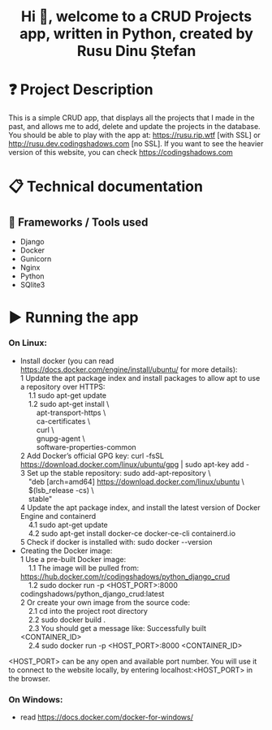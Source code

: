 <h1 align="center">Hi 👋, welcome to a CRUD Projects app, written in Python, created by Rusu Dinu Ștefan</h1>

# ❓ Project Description

This is a simple CRUD app, that displays all the projects that I made in the past, and allows me to add, delete and update the projects in the database. You should be able to play with the app at: https://rusu.rip.wtf [with SSL] or http://rusu.dev.codingshadows.com [no SSL]. If you want to see the heavier version of this website, you can check https://codingshadows.com

# 📋 Technical documentation

## 🧰 Frameworks / Tools used

* Django
* Docker
* Gunicorn
* Nginx
* Python
* SQlite3


# ▶️ Running the app

### On Linux:

* Install docker (you can read https://docs.docker.com/engine/install/ubuntu/ for more details):   
  1 Update the apt package index and install packages to allow apt to use a repository over HTTPS:  
  &nbsp;&nbsp;&nbsp;&nbsp;1.1 sudo apt-get update  
  &nbsp;&nbsp;&nbsp;&nbsp;1.2 sudo apt-get install \  
  &nbsp;&nbsp;&nbsp;&nbsp;&nbsp;&nbsp;&nbsp;&nbsp;apt-transport-https \  
  &nbsp;&nbsp;&nbsp;&nbsp;&nbsp;&nbsp;&nbsp;&nbsp;ca-certificates \  
  &nbsp;&nbsp;&nbsp;&nbsp;&nbsp;&nbsp;&nbsp;&nbsp;curl \  
  &nbsp;&nbsp;&nbsp;&nbsp;&nbsp;&nbsp;&nbsp;&nbsp;gnupg-agent \  
  &nbsp;&nbsp;&nbsp;&nbsp;&nbsp;&nbsp;&nbsp;&nbsp;software-properties-common  
  2 Add Docker’s official GPG key: curl -fsSL https://download.docker.com/linux/ubuntu/gpg | sudo apt-key add -  
  3 Set up the stable repository: sudo add-apt-repository \  
  &nbsp;&nbsp;&nbsp;&nbsp;"deb [arch=amd64] https://download.docker.com/linux/ubuntu \  
  &nbsp;&nbsp;&nbsp;&nbsp;$(lsb_release -cs) \  
  &nbsp;&nbsp;&nbsp;&nbsp;stable"  
  4 Update the apt package index, and install the latest version of Docker Engine and containerd  
  &nbsp;&nbsp;&nbsp;&nbsp;4.1 sudo apt-get update  
  &nbsp;&nbsp;&nbsp;&nbsp;4.2 sudo apt-get install docker-ce docker-ce-cli containerd.io  
  5 Check if docker is installed with: sudo docker --version
* Creating the Docker image:  
  1 Use a pre-built Docker image:  
  &nbsp;&nbsp;&nbsp;&nbsp;1.1 The image will be pulled from: https://hub.docker.com/r/codingshadows/python_django_crud  
  &nbsp;&nbsp;&nbsp;&nbsp;1.2 sudo docker run -p <HOST_PORT>:8000 codingshadows/python_django_crud:latest  
  2 Or create your own image from the source code:  
  &nbsp;&nbsp;&nbsp;&nbsp;2.1 cd into the project root directory  
  &nbsp;&nbsp;&nbsp;&nbsp;2.2 sudo docker build .  
  &nbsp;&nbsp;&nbsp;&nbsp;2.3 You should get a message like: Successfully built <CONTAINER_ID>  
  &nbsp;&nbsp;&nbsp;&nbsp;2.4 sudo docker run -p <HOST_PORT>:8000 <CONTAINER_ID>

<HOST_PORT> can be any open and available port number. You will use it to connect to the website locally, by entering localhost:<HOST_PORT> in the browser.

### On Windows:

* read https://docs.docker.com/docker-for-windows/  
